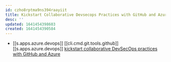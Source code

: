 ```yaml
---
id: czho8rptma9ns394raayiit
title: Kickstart Collaborative Devsecops Practices with GitHub and Azure
desc: ''
updated: 1641454398603
created: 1641454390584
---
```



- [[s.apps.azure.devops]] [[cli.cmd.git.tools.github]] [[s.apps.azure.devops]] [kickstart collaborative DevSecOps practices with GitHub and Azure][1]

[1]: https://techcommunity.microsoft.com/t5/azure-developer-community-blog/kickstart-collaborative-devsecops-practices-with-github-and/ba-p/2357730
